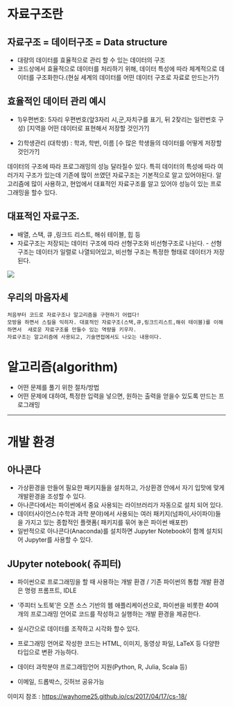 # 자료구조란

## 자료구조 = 데이터구조 = Data structure
- 대량의 데이터를 효율적으로 관리 할 수 있는 데이터의 구조
- 코드상에서 효율적으로 데이터를 처리하기 위해, 데이터 특성에 따라 체계적으로 데이터를 구조화한다.(현실 세계의 데이터를 어떤 데이터 구조로 자료로 만드는가?)


## 효율적인 데이터 관리 예시
- 1)우편번호: 5자리 우편번호(앞3자리 시,군,자치구를 표기, 뒤 2잦리는 일련번호 구성)
       [지역을 어떤 데이터로  표현해서 저장할 것인가?]

- 2)학생관리 (대학생) : 학과, 학번, 이름
      [수 많은 학생들의 데이터를 어떻게 저장할 것인가?] 

데이터의 구조에 따라 프로그래밍의 성능 달라질수 있다. 특히 데이터의 특성에 따라 여러가지 구조가 있는데 기존에 많이 쓰였던 자료구조는 기본적으로 알고 있어야된다. 알고리즘에 많이 사용하고, 현업에서 대표적인 자료구조를 알고 있어야 성능이 있는 프로그래밍을 할수 있다.

## 대표적인 자료구조.
- 배열, 스택, 큐 ,링크드 리스트, 해쉬 테이블, 힙 등
- 자료구조는 저장되는 데이터 구조에 따라 선형구조와 비선형구조로 나뉜다.
       - 선형 구조는 데이터가 일렬로 나열되어있고, 비선형 구조는 특정한 형태로 데이터가 저장된다.

![](https://i.imgur.com/VJhsdCp.png)



## 우리의 마음자세
```
처음부터 코드로 자료구조나 알고리즘을 구현하기 어렵다!
모방을 하면서 스킬을 익히자. 대표적인 자료구조(스택,큐,링크드리스트,해쉬 테이블)를 이해하면서  새로운 자료구조를 만들수 있는 역량을 키우자.
자료구조는 알고리즘에 사용되고, 기술면접에서도 나오는 내용이다.
```





# 알고리즘(algorithm)
- 어떤 문제를 풀기 위한 절차/방법
- 어떤 문제에 대하여, 특정한 입력을 넣으면, 원하는 출력을 얻을수 있도록 만드는 프로그래밍

---


# 개발 환경

## 아나콘다 
 - 가상환경을 만들어 필요한 패키지들을 설치하고, 가상환경 안에서 자기 입맛에 맞게 개발환경을 조성할 수 있다.
 - 아나콘다에서는 파이썬에서 중요 사용되는 라이브러리가 자동으로 설치 되어 있다.
 - 데이터사이언스(수학과 과학 분야)에서 사용되는 여러 패키지(넘파이,사이파이)들을 가지고 있는 종합적인 플랫폼( 패키지를 묶어 놓은 파이썬 배포판)
 - 일반적으로 아나콘다(Anaconda)를 설치하면 Jupyter Notebook이 함께 설치되어 Jupyter를 사용할 수 있다.
 

## JUpyter notebook( 쥬피터)

- 파이썬으로 프로그래밍을 할 때 사용하는 개발 환경 / 기존 파이썬의 통합 개발 환경은 명령 프롬프트, IDLE

- ‘주피터 노트북’은 오픈 소스 기반의 웹 애플리케이션으로, 파이썬을 비롯한 40여 개의 프로그래밍 언어로 코드를 작성하고 실행하는 개발 환경을 제공한다.

- 실시간으로 데이터를 조작하고 시각화 할수 있다.

- 프로그래밍 언어로 작성한 코드는 HTML, 이미지, 동영상 파일, LaTeX 등 다양한 타입으로 변환 가능하다.

- 데이터 과학분야 프로그래밍언어 지원(Python, R, Julia, Scala 등)

- 이메일, 드롭박스, 깃허브 공유가능



이미지 참조 : https://wayhome25.github.io/cs/2017/04/17/cs-18/
